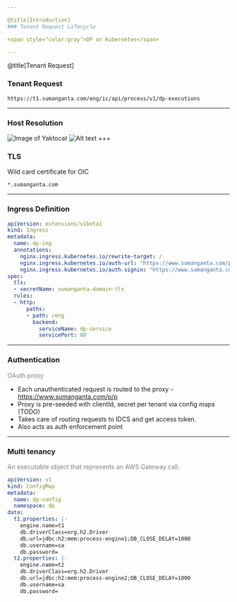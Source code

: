 ```yaml
---

@title[Introduction]
### Tenant Request Lifecycle

<span style="color:gray">DP on Kubernetes</span>

---
```


@title[Tenant Request]
### Tenant Request
```
https://t1.sumanganta.com/eng/ic/api/process/v1/dp-executions
```
---

### Host Resolution
![Image of Yaktocat](https://octodex.github.com/images/yaktocat.png)
![Alt text](https://mermaidjs.github.io/mermaid-live-editor/#/view/eyJjb2RlIjoiZ3JhcGggTFJcbiAgICBSb290RE5TKFJvb3QgRE5TKSAtLT4gRE5TWm9uZShETlMgWm9uZSlcbiAgICBzdWJncmFwaCBPQ0lcbiAgICBETlNab25lIC0tPiBUZW5hbnREb21haW4oVGVuYW50IERvbWFpbilcbiAgICBlbmRcbiIsIm1lcm1haWQiOnsidGhlbWUiOiJkZWZhdWx0In19)
+++

### TLS
Wild card certificate for OIC
```
*.sumanganta.com
```
---

### Ingress Definition
```Yaml
apiVersion: extensions/v1beta1
kind: Ingress
metadata:
  name: dp-ing
  annotations:
    nginx.ingress.kubernetes.io/rewrite-target: /
    nginx.ingress.kubernetes.io/auth-url: "https://www.sumanganta.com/p/p/auth"
    nginx.ingress.kubernetes.io/auth-signin: "https://www.sumanganta.com/p/p/login"
spec:
  tls:
  - secretName: sumanganta-domain-tls
  rules:
  - http:
      paths:
      - path: /eng
        backend:
          serviceName: dp-service
          servicePort: 80
```
---

### Authentication

<span style="color:gray">OAuth proxy</span>

- Each unauthenticated request is routed to the proxy - https://www.sumanganta.com/p/p
- Proxy is pre-seeded with clientId, secret per tenant via config maps (TODO)
- Takes care of routing requests to IDCS and get access token.
- Also acts as auth enforcement point
---

### Multi tenancy

<span style="color:gray">An executable object that represents an AWS Gateway call.</span>

```Yaml
apiVersion: v1
kind: ConfigMap
metadata:
  name: dp-config
  namespace: dp
data:
  t1.properties: |-
    engine.name=t1
    db.driverClass=org.h2.Driver
    db.url=jdbc:h2:mem:process-engine1;DB_CLOSE_DELAY=1000
    db.username=sa
    db.password=
  t2.properties: |-
    engine.name=t2
    db.driverClass=org.h2.Driver
    db.url=jdbc:h2:mem:process-engine2;DB_CLOSE_DELAY=1000
    db.username=sa
    db.password=
```